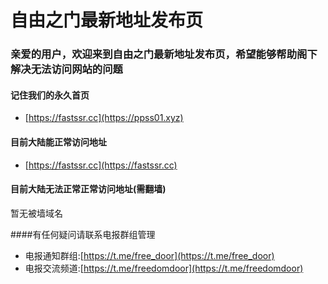 # 自由之门最新地址发布页

### 亲爱的用户，欢迎来到自由之门最新地址发布页，希望能够帮助阁下解决无法访问网站的问题

#### 记住我们的永久首页
* [https://fastssr.cc](https://ppss01.xyz)

#### 目前大陆能正常访问地址

* [https://fastssr.cc](https://fastssr.cc)

#### 目前大陆无法正常正常访问地址(需翻墙)
暂无被墙域名

####有任何疑问请联系电报群组管理
* 电报通知群组:[https://t.me/free_door](https://t.me/free_door)
* 电报交流频道:[https://t.me/freedomdoor](https://t.me/freedomdoor)
